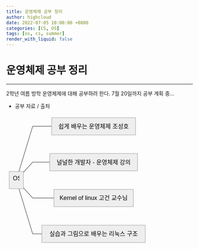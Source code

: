 ```yaml
---
title: 운영체제 공부 정리
author: highcloud
date: 2022-07-05 10:00:00 +0800
categories: [CS, OS]
tags: [os, cs, summer]
render_with_liquid: false
---
```


<h1 id="운영체제-공부-정리">운영체제 공부 정리</h1>
<hr>
<p>2학년 여름 방학 운영체제에 대해 공부하려 한다. 7월 20일까지 공부 계획 중…</p>
<ul>
<li>공부 자료 / 출처</li>
</ul>
<pre class=" language-mermaid"><svg id="mermaid-svg-LpJ5qJkYYsBd43XL" width="100%" xmlns="http://www.w3.org/2000/svg" xmlns:xlink="http://www.w3.org/1999/xlink" height="352.875" style="max-width: 383.76043701171875px;" viewBox="0 0 383.76043701171875 352.875"><style>#mermaid-svg-LpJ5qJkYYsBd43XL{font-family:"trebuchet ms",verdana,arial,sans-serif;font-size:16px;fill:#000000;}#mermaid-svg-LpJ5qJkYYsBd43XL .error-icon{fill:#552222;}#mermaid-svg-LpJ5qJkYYsBd43XL .error-text{fill:#552222;stroke:#552222;}#mermaid-svg-LpJ5qJkYYsBd43XL .edge-thickness-normal{stroke-width:2px;}#mermaid-svg-LpJ5qJkYYsBd43XL .edge-thickness-thick{stroke-width:3.5px;}#mermaid-svg-LpJ5qJkYYsBd43XL .edge-pattern-solid{stroke-dasharray:0;}#mermaid-svg-LpJ5qJkYYsBd43XL .edge-pattern-dashed{stroke-dasharray:3;}#mermaid-svg-LpJ5qJkYYsBd43XL .edge-pattern-dotted{stroke-dasharray:2;}#mermaid-svg-LpJ5qJkYYsBd43XL .marker{fill:#666;stroke:#666;}#mermaid-svg-LpJ5qJkYYsBd43XL .marker.cross{stroke:#666;}#mermaid-svg-LpJ5qJkYYsBd43XL svg{font-family:"trebuchet ms",verdana,arial,sans-serif;font-size:16px;}#mermaid-svg-LpJ5qJkYYsBd43XL .label{font-family:"trebuchet ms",verdana,arial,sans-serif;color:#000000;}#mermaid-svg-LpJ5qJkYYsBd43XL .cluster-label text{fill:#333;}#mermaid-svg-LpJ5qJkYYsBd43XL .cluster-label span{color:#333;}#mermaid-svg-LpJ5qJkYYsBd43XL .label text,#mermaid-svg-LpJ5qJkYYsBd43XL span{fill:#000000;color:#000000;}#mermaid-svg-LpJ5qJkYYsBd43XL .node rect,#mermaid-svg-LpJ5qJkYYsBd43XL .node circle,#mermaid-svg-LpJ5qJkYYsBd43XL .node ellipse,#mermaid-svg-LpJ5qJkYYsBd43XL .node polygon,#mermaid-svg-LpJ5qJkYYsBd43XL .node path{fill:#eee;stroke:#999;stroke-width:1px;}#mermaid-svg-LpJ5qJkYYsBd43XL .node .label{text-align:center;}#mermaid-svg-LpJ5qJkYYsBd43XL .node.clickable{cursor:pointer;}#mermaid-svg-LpJ5qJkYYsBd43XL .arrowheadPath{fill:#333333;}#mermaid-svg-LpJ5qJkYYsBd43XL .edgePath .path{stroke:#666;stroke-width:1.5px;}#mermaid-svg-LpJ5qJkYYsBd43XL .flowchart-link{stroke:#666;fill:none;}#mermaid-svg-LpJ5qJkYYsBd43XL .edgeLabel{background-color:white;text-align:center;}#mermaid-svg-LpJ5qJkYYsBd43XL .edgeLabel rect{opacity:0.5;background-color:white;fill:white;}#mermaid-svg-LpJ5qJkYYsBd43XL .cluster rect{fill:hsl(210,66.6666666667%,95%);stroke:#26a;stroke-width:1px;}#mermaid-svg-LpJ5qJkYYsBd43XL .cluster text{fill:#333;}#mermaid-svg-LpJ5qJkYYsBd43XL .cluster span{color:#333;}#mermaid-svg-LpJ5qJkYYsBd43XL div.mermaidTooltip{position:absolute;text-align:center;max-width:200px;padding:2px;font-family:"trebuchet ms",verdana,arial,sans-serif;font-size:12px;background:hsl(-160,0%,93.3333333333%);border:1px solid #26a;border-radius:2px;pointer-events:none;z-index:100;}#mermaid-svg-LpJ5qJkYYsBd43XL:root{--mermaid-font-family:"trebuchet ms",verdana,arial,sans-serif;}#mermaid-svg-LpJ5qJkYYsBd43XL flowchart{fill:apa;}</style><g><g class="output"><g class="clusters"></g><g class="edgePaths"><g class="edgePath LS-OS LE-B" id="L-OS-B" style="opacity: 1;"><path class="path" d="M34.3627049205248,153.078125L71.47916793823242,31.359375L122.88541793823242,31.359375" marker-end="url(https://stackedit.io/app#arrowhead539)" style="fill:none"></path><defs><marker id="arrowhead539" viewBox="0 0 10 10" refX="9" refY="5" markerUnits="strokeWidth" markerWidth="8" markerHeight="6" orient="auto"><path d="M 0 0 L 10 5 L 0 10 z" class="arrowheadPath" style="stroke-width: 1; stroke-dasharray: 1, 0;"></path></marker></defs></g><g class="edgePath LS-OS LE-C" id="L-OS-C" style="opacity: 1;"><path class="path" d="M46.47916793823242,155.40623857005517L71.47916793823242,128.078125L117.54166793823242,128.078125" marker-end="url(https://stackedit.io/app#arrowhead540)" style="fill:none"></path><defs><marker id="arrowhead540" viewBox="0 0 10 10" refX="9" refY="5" markerUnits="strokeWidth" markerWidth="8" markerHeight="6" orient="auto"><path d="M 0 0 L 10 5 L 0 10 z" class="arrowheadPath" style="stroke-width: 1; stroke-dasharray: 1, 0;"></path></marker></defs></g><g class="edgePath LS-OS LE-D" id="L-OS-D" style="opacity: 1;"><path class="path" d="M46.47916793823242,197.46876142994483L71.47916793823242,224.796875L128.91666793823242,224.796875" marker-end="url(https://stackedit.io/app#arrowhead541)" style="fill:none"></path><defs><marker id="arrowhead541" viewBox="0 0 10 10" refX="9" refY="5" markerUnits="strokeWidth" markerWidth="8" markerHeight="6" orient="auto"><path d="M 0 0 L 10 5 L 0 10 z" class="arrowheadPath" style="stroke-width: 1; stroke-dasharray: 1, 0;"></path></marker></defs></g><g class="edgePath LS-OS LE-E" id="L-OS-E" style="opacity: 1;"><path class="path" d="M34.3627049205248,199.796875L71.47916793823242,321.515625L96.47916793823242,321.515625" marker-end="url(https://stackedit.io/app#arrowhead542)" style="fill:none"></path><defs><marker id="arrowhead542" viewBox="0 0 10 10" refX="9" refY="5" markerUnits="strokeWidth" markerWidth="8" markerHeight="6" orient="auto"><path d="M 0 0 L 10 5 L 0 10 z" class="arrowheadPath" style="stroke-width: 1; stroke-dasharray: 1, 0;"></path></marker></defs></g></g><g class="edgeLabels"><g class="edgeLabel" transform="" style="opacity: 1;"><g transform="translate(0,0)" class="label"><rect rx="0" ry="0" width="0" height="0"></rect><foreignObject width="0" height="0"><div xmlns="http://www.w3.org/1999/xhtml" style="display: inline-block; white-space: nowrap;"><span id="L-L-OS-B" class="edgeLabel L-LS-OS' L-LE-B"></span></div></foreignObject></g></g><g class="edgeLabel" transform="" style="opacity: 1;"><g transform="translate(0,0)" class="label"><rect rx="0" ry="0" width="0" height="0"></rect><foreignObject width="0" height="0"><div xmlns="http://www.w3.org/1999/xhtml" style="display: inline-block; white-space: nowrap;"><span id="L-L-OS-C" class="edgeLabel L-LS-OS' L-LE-C"></span></div></foreignObject></g></g><g class="edgeLabel" transform="" style="opacity: 1;"><g transform="translate(0,0)" class="label"><rect rx="0" ry="0" width="0" height="0"></rect><foreignObject width="0" height="0"><div xmlns="http://www.w3.org/1999/xhtml" style="display: inline-block; white-space: nowrap;"><span id="L-L-OS-D" class="edgeLabel L-LS-OS' L-LE-D"></span></div></foreignObject></g></g><g class="edgeLabel" transform="" style="opacity: 1;"><g transform="translate(0,0)" class="label"><rect rx="0" ry="0" width="0" height="0"></rect><foreignObject width="0" height="0"><div xmlns="http://www.w3.org/1999/xhtml" style="display: inline-block; white-space: nowrap;"><span id="L-L-OS-E" class="edgeLabel L-LS-OS' L-LE-E"></span></div></foreignObject></g></g></g><g class="nodes"><g class="node default" id="flowchart-OS-5914" transform="translate(27.23958396911621,176.4375)" style="opacity: 1;"><rect rx="0" ry="0" x="-19.23958396911621" y="-23.359375" width="38.47916793823242" height="46.71875" class="label-container"></rect><g class="label" transform="translate(0,0)"><g transform="translate(-9.239583969116211,-13.359375)"><foreignObject width="18.479167938232422" height="26.71875"><div xmlns="http://www.w3.org/1999/xhtml" style="display: inline-block; white-space: nowrap;">OS</div></foreignObject></g></g></g><g class="node default" id="flowchart-B-5915" transform="translate(236.11979293823242,31.359375)" style="opacity: 1;"><rect rx="0" ry="0" x="-113.234375" y="-23.359375" width="226.46875" height="46.71875" class="label-container"></rect><g class="label" transform="translate(0,0)"><g transform="translate(-103.234375,-13.359375)"><foreignObject width="206.46875" height="26.71875"><div xmlns="http://www.w3.org/1999/xhtml" style="display: inline-block; white-space: nowrap;">쉽게 배우는 운영체제 조성호</div></foreignObject></g></g></g><g class="node default" id="flowchart-C-5917" transform="translate(236.11979293823242,128.078125)" style="opacity: 1;"><rect rx="0" ry="0" x="-118.578125" y="-23.359375" width="237.15625" height="46.71875" class="label-container"></rect><g class="label" transform="translate(0,0)"><g transform="translate(-108.578125,-13.359375)"><foreignObject width="217.15625" height="26.71875"><div xmlns="http://www.w3.org/1999/xhtml" style="display: inline-block; white-space: nowrap;">널널한 개발자 - 운영체제 강의</div></foreignObject></g></g></g><g class="node default" id="flowchart-D-5919" transform="translate(236.11979293823242,224.796875)" style="opacity: 1;"><rect rx="0" ry="0" x="-107.203125" y="-23.359375" width="214.40625" height="46.71875" class="label-container"></rect><g class="label" transform="translate(0,0)"><g transform="translate(-97.203125,-13.359375)"><foreignObject width="194.40625" height="26.71875"><div xmlns="http://www.w3.org/1999/xhtml" style="display: inline-block; white-space: nowrap;">Kernel of linux 고건 교수님</div></foreignObject></g></g></g><g class="node default" id="flowchart-E-5921" transform="translate(236.11979293823242,321.515625)" style="opacity: 1;"><rect rx="0" ry="0" x="-139.640625" y="-23.359375" width="279.28125" height="46.71875" class="label-container"></rect><g class="label" transform="translate(0,0)"><g transform="translate(-129.640625,-13.359375)"><foreignObject width="259.28125" height="26.71875"><div xmlns="http://www.w3.org/1999/xhtml" style="display: inline-block; white-space: nowrap;">실습과 그림으로 배우는 리눅스 구조</div></foreignObject></g></g></g></g></g></g></svg></pre>

